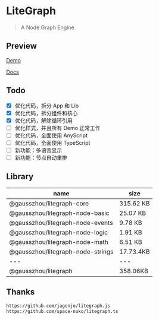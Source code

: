 # LiteGraph

> A Node Graph Engine

## Preview

[Demo](https://gausszhou.github.io/litegraph/demo)

[Docs](https://gausszhou.github.io/litegraph/docs)

## Todo

- [x] 优化代码，拆分 App 和 Lib
- [x] 优化代码，拆分组件和核心
- [x] 优化代码，解除循环引用
- [ ] 优化样式，并且所有 Demo 正常工作
- [ ] 优化代码，全面使用 AnyScript
- [ ] 优化代码，全面使用 TypeScript
- [ ] 新功能：多语言显示
- [ ] 新功能：节点自动重排

## Library

| name                              | size      |
| --------------------------------- | --------- |
| @gausszhou/litegraph-core         | 315.62 KB |
| @gausszhou/litegraph-node-basic   | 25.07 KB  |
| @gausszhou/litegraph-node-events  | 9.78 KB |
| @gausszhou/litegraph-node-logic   | 1.91 KB   |
| @gausszhou/litegraph-node-math    | 6.51 KB   |
| @gausszhou/litegraph-node-strings | 17.73.4KB   |
| ---                               | ---       |
| @gausszhou/litegraph              | 358.06KB  |

## Thanks

```bash
https://github.com/jagenjo/litegraph.js
https://github.com/space-nuko/litegraph.ts
```

